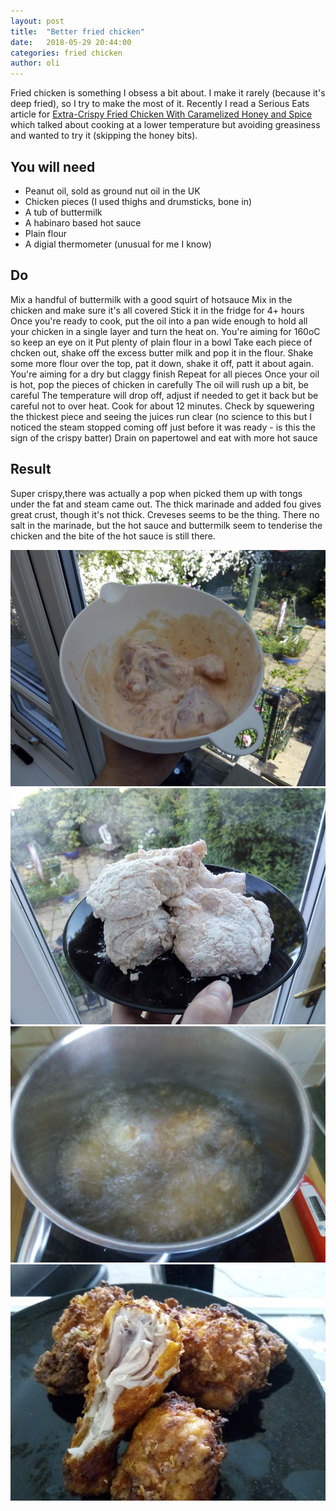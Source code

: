 ```yaml
---
layout: post
title:  "Better fried chicken"
date:   2018-05-29 20:44:00
categories: fried chicken 
author: oli
---
```


Fried chicken is something I obsess a bit about.  I make it rarely (because it's deep fried), so I try to make the most of it.  Recently I read a Serious Eats article for [Extra-Crispy Fried Chicken With Caramelized Honey and Spice](https://www.seriouseats.com/recipes/2018/05/extra-crispy-fried-chicken-with-caramelized-honey-and-spice.html) which talked about cooking at a lower temperature but avoiding greasiness and wanted to try it (skipping the honey bits).


## You will need

* Peanut oil, sold as ground nut oil in the UK
* Chicken pieces (I used thighs and drumsticks, bone in)
* A tub of buttermilk
* A habinaro based hot sauce
* Plain flour
* A digial thermometer (unusual for me I know)


## Do

Mix a handful of buttermilk with a good squirt of hotsauce
Mix in the chicken and make sure it's all covered
Stick it in the fridge for 4+ hours
Once you're ready to cook, put the oil into a pan wide enough to hold all your chicken in a single layer and turn the heat on.  You're aiming for 160oC so keep an eye on it
Put plenty of plain flour in a bowl
Take each piece of chcken out, shake off the excess butter milk and pop it in the flour.
Shake some more flour over the top, pat it down, shake it off, patt it about again.  You're aiming for a dry but claggy finish
Repeat for all pieces
Once your oil is hot, pop the pieces of chicken in carefully
The oil will rush up a bit, be careful
The temperature will drop off, adjust if needed to get it back but be careful not to over heat.
Cook for about 12 minutes.  Check by squewering the thickest piece and seeing the juices run clear
(no science to this but I noticed the steam stopped coming off just before it was ready - is this the sign of the crispy batter)
Drain on papertowel and eat with more hot sauce


## Result

Super crispy,there was actually a pop when picked them up with tongs under the fat and steam came out.  The thick marinade and added fou gives great crust, though it's not thick. Creveses seems to be the thing.  There no salt in the marinade, but the hot sauce and buttermilk seem to tenderise the chicken and the bite of the hot sauce is still there.


![Marinading](images/better-fried-chicken/better-fried-chicken-00.jpg)
![Floured](images/better-fried-chicken/better-fried-chicken-01.jpg)
![Just into the oil](images/better-fried-chicken/better-fried-chicken-02.jpg)
![GET IN MY FACE](images/better-fried-chicken/better-fried-chicken-03.jpg)